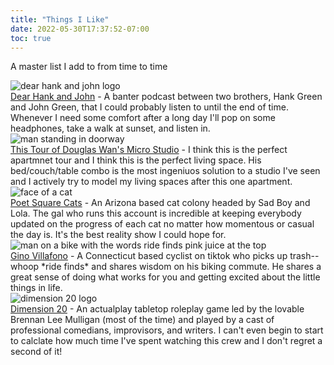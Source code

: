 ```yaml
---
title: "Things I Like"
date: 2022-05-30T17:37:52-07:00
toc: true
---
```


A master list I add to from time to time

<div class="row">
  <div class="column pic-column">
    <img class="til-image" alt="dear hank and john logo" src="http://cdn.shopify.com/s/files/1/0506/0633/products/dear-hank-and-john-decal.jpg?v=1528743382"/>
  </div>
  <div class="column descr-column">
    <a href="https://podcasts.apple.com/us/podcast/dear-hank-john/id1002937870">Dear Hank and John</a> - A banter podcast between two brothers, Hank Green and John Green, that I could probably listen to until the end of time. Whenever I need some comfort after a long day I'll pop on some headphones, take a walk at sunset, and listen in.
  </div>
</div>
<div class="row">
  <div class="column pic-column">
    <img class="til-image" alt="man standing in doorway" src="https://i.ytimg.com/vi/nFu7zE9DnRA/hq720.jpg?sqp=-oaymwEcCNAFEJQDSFXyq4qpAw4IARUAAIhCGAFwAcABBg==&rs=AOn4CLBaAdpxDkQBRB2y13cledazfG1CDw"/>
  </div>
  <div class="column descr-column">
    <a href="https://www.youtube.com/watch?v=nFu7zE9DnRA&t=641s">This Tour of Douglas Wan's Micro Studio</a> - I think this is the perfect apartmnet tour and I think this is the perfect living space. His bed/couch/table combo is the most ingeniuos solution to a studio I've seen and I actively try to model my living spaces after this one apartment.
  </div>
</div>
<div class="row">
  <div class="column pic-column">
    <img class="til-image" alt="face of a cat" src="https://c10.patreonusercontent.com/4/patreon-media/p/campaign/6961252/7e8d829da8df4d81b92feec8b0ce17b7/eyJ3IjoyMDB9/1.jpg?token-time=2145916800&token-hash=S_LHUirUB9U56sWfgnkA3U6KHLfakkBE0hzSVFXIal0%3D"/>
  </div>
  <div class="column descr-column">
    <a href="https://www.tiktok.com/@poetssquarecats">Poet Square Cats</a> - An Arizona based cat colony headed by Sad Boy and Lola. The gal who runs this account is incredible at keeping everybody updated on the progress of each cat no matter how momentous or casual the day is. It's the best reality show I could hope for.
  </div>
</div>
<div class="row">
  <div class="column">
    <img class="til-image" alt="man on a bike with the words ride finds pink juice at the top" src="https://i.pinimg.com/564x/e9/46/8d/e9468d32463ac06446c21c8f795ede88.jpg"/>
  </div>
  <div class="column descr-column">
    <a href="https://www.tiktok.com/t/ZTd7bXfRL/">Gino Villafono</a> - A Connecticut based cyclist on tiktok who picks up trash-- whoop *ride finds* and shares wisdom on his biking commute. He shares a great sense of doing what works for you and getting excited about the little things in life.
  </div>
</div>
<div class="row">
  <div class="column">
    <img class="til-image" alt="dimension 20 logo" src="https://is2-ssl.mzstatic.com/image/thumb/Podcasts124/v4/f6/e9/8e/f6e98e5a-f063-bf54-a8fd-01037a88eab7/mza_12399445947373767297.jpg/1200x1200bb.jpg"/>
  </div>
  <div class="column descr-column">
    <a href="https://twitter.com/dimension20show">Dimension 20</a> - An actualplay tabletop roleplay game led by the lovable Brennan Lee Mulligan (most of the time) and played by a cast of professional comedians, improvisors, and writers. I can't even begin to start to calclate how much time I've spent watching this crew and I don't regret a second of it!
  </div>
</div>
